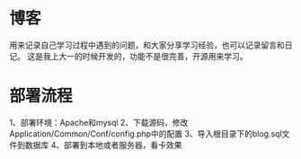 # 博客
用来记录自己学习过程中遇到的问题，和大家分享学习经验，也可以记录留言和日记。
这是我上大一的时候开发的，功能不是很完善，开源用来学习。

# 部署流程
1、部署环境：Apache和mysql
2、下载源码，修改Application/Common/Conf/config.php中的配置
3、导入根目录下的blog.sql文件到数据库
4、部署到本地或者服务器，看卡效果
